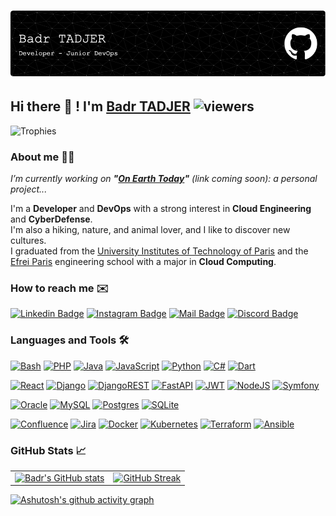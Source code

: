# ![Header](./assets/github-header-image.png) #

## Hi there 👋 ! I'm [Badr TADJER](https://www.tadjerbadr.com/) ![viewers](https://komarev.com/ghpvc/?username=ImBadr&base=543&color=orange) ##

![Trophies](https://github-trophies.vercel.app/?username=ImBadr&theme=juicyfresh&title=MultiLanguage,LongTimeUser,Repositories,Commits,Followers,Stars)

### About me 🙋‍♂️ ###

_I’m currently working on __"[On Earth Today](https://www.tadjerbadr.com/onearthtoday)"__ (link coming soon): a personal project..._

I'm a __Developer__ and __DevOps__ with a strong interest in __Cloud Engineering__ and __CyberDefense__.\
I'm also a hiking, nature, and animal lover, and I like to discover new cultures.\
I graduated from the [University Institutes of Technology of Paris](https://www.iut.parisdescartes.fr) and the [Efrei Paris](https://www.efrei.fr) engineering school with a major in __Cloud Computing__.

### How to reach me ✉️ ###

[![Linkedin Badge](https://img.shields.io/badge/LinkedIn-blue?style=flat-square&logo=Linkedin&logoColor=&link=https://www.linkedin.com/in/badr-tadjer/)](https://www.linkedin.com/in/badr-tadjer/)
[![Instagram Badge](https://img.shields.io/badge/Instagram-purple?style=flat-square&logo=instagram&logoColor=white&link=https://www.instagram.com/badr.tdj/)](https://www.instagram.com/badr.tdj/)
[![Mail Badge](https://img.shields.io/badge/Gmail-D74C41?style=flat-square&logo=gmail&logoColor=white&link=mailto:tadjer.badr@gmail.com)](mailto:tadjer.badr@gmail.com)
[![Discord Badge](https://img.shields.io/badge/Discord-7289da?style=flat-square&logo=discord&logoColor=white&link=https://www.discordapp.com/users/493742957317324832)](https://www.discordapp.com/users/493742957317324832)

### Languages and Tools 🛠️ ###

[![Bash](https://img.shields.io/badge/bash-%23121011.svg?style=for-the-badge&logo=gnu-bash&logoColor=white)](https://img.shields.io/)
[![PHP](https://img.shields.io/badge/php-%23777BB4.svg?style=for-the-badge&logo=php&logoColor=white)](https://img.shields.io/)
[![Java](https://img.shields.io/badge/java-%23ED8B00.svg?style=for-the-badge&logo=openjdk&logoColor=white)](https://img.shields.io/)
[![JavaScript](https://img.shields.io/badge/javascript-%23323330.svg?style=for-the-badge&logo=javascript&logoColor=%23F7DF1E)](https://img.shields.io/)
[![Python](https://img.shields.io/badge/python-3670A0?style=for-the-badge&logo=python&logoColor=ffdd54)](https://img.shields.io/)
[![C#](https://img.shields.io/badge/c%23-%23239120.svg?style=for-the-badge&logo=csharp&logoColor=white)](https://img.shields.io/)
[![Dart](https://img.shields.io/badge/dart-%230175C2.svg?style=for-the-badge&logo=dart&logoColor=white)](https://img.shields.io/)

[![React](https://img.shields.io/badge/react-%2320232a.svg?style=for-the-badge&logo=react&logoColor=%2361DAFB)](https://img.shields.io/)
[![Django](https://img.shields.io/badge/django-%23092E20.svg?style=for-the-badge&logo=django&logoColor=white)](https://img.shields.io/)
[![DjangoREST](https://img.shields.io/badge/DJANGO-REST_FRAMEWORK-ff1709?style=for-the-badge&logo=django&logoColor=white&color=ff1709&labelColor=gray)](https://img.shields.io/)
[![FastAPI](https://img.shields.io/badge/FastAPI-005571?style=for-the-badge&logo=fastapi)](https://img.shields.io/)
[![JWT](https://img.shields.io/badge/JWT-black?style=for-the-badge&logo=JSON%20web%20tokens)](https://img.shields.io/)
[![NodeJS](https://img.shields.io/badge/node.js-6DA55F?style=for-the-badge&logo=node.js&logoColor=white)](https://img.shields.io/)
[![Symfony](https://img.shields.io/badge/symfony-%23000000.svg?style=for-the-badge&logo=symfony&logoColor=white)](https://img.shields.io/)

[![Oracle](https://img.shields.io/badge/Oracle_SQL-F80000?style=for-the-badge&logo=oracle&logoColor=white)](https://img.shields.io/)
[![MySQL](https://img.shields.io/badge/mysql-%2300f.svg?style=for-the-badge&logo=mysql&logoColor=white)](https://img.shields.io/)
[![Postgres](https://img.shields.io/badge/postgres-%23316192.svg?style=for-the-badge&logo=postgresql&logoColor=white)](https://img.shields.io/)
[![SQLite](https://img.shields.io/badge/sqlite-%2307405e.svg?style=for-the-badge&logo=sqlite&logoColor=white)](https://img.shields.io/)

[![Confluence](https://img.shields.io/badge/confluence-%23172BF4.svg?style=for-the-badge&logo=confluence&logoColor=white)](https://img.shields.io/)
[![Jira](https://img.shields.io/badge/jira-%230A0FFF.svg?style=for-the-badge&logo=jira&logoColor=white)](https://img.shields.io/)
[![Docker](https://img.shields.io/badge/docker-%230db7ed.svg?style=for-the-badge&logo=docker&logoColor=white)](https://img.shields.io/)
[![Kubernetes](https://img.shields.io/badge/kubernetes-%23326ce5.svg?style=for-the-badge&logo=kubernetes&logoColor=white)](https://img.shields.io/)
[![Terraform](https://img.shields.io/badge/terraform-%235835CC.svg?style=for-the-badge&logo=terraform&logoColor=white)](https://img.shields.io/)
[![Ansible](https://img.shields.io/badge/ansible-%231A1918.svg?style=for-the-badge&logo=ansible&logoColor=white)](https://img.shields.io/)

### GitHub Stats 📈 ###

|     |     |
| :-: | :-: |
| [![Badr's GitHub stats](https://github-readme-stats.vercel.app/api?username=ImBadr&show_icons=true&theme=vision-friendly-dark&border_radius=30&count_private=true&include_all_commits=true&hide=contribs,issues)](https://github.com/anuraghazra/github-readme-stats) | [![GitHub Streak](https://github-readme-streak-stats.herokuapp.com/?user=ImBadr&theme=highcontrast&border_radius=30&date_format=j%2Fn%5B%2FY%5D&mode=weekly&card_width=700)](https://git.io/streak-stats)       |

[![Ashutosh's github activity graph](https://github-readme-activity-graph.vercel.app/graph?username=ImBadr&custom_title=ImBadr's%20Contributions&hide_border=true&theme=high-contrast)](https://github.com/ashutosh00710/github-readme-activity-graph)
